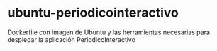 # ubuntu-periodicointeractivo
Dockerfile con imagen de Ubuntu y las herramientas necesarias para desplegar la aplicación PeriodicoInteractivo
